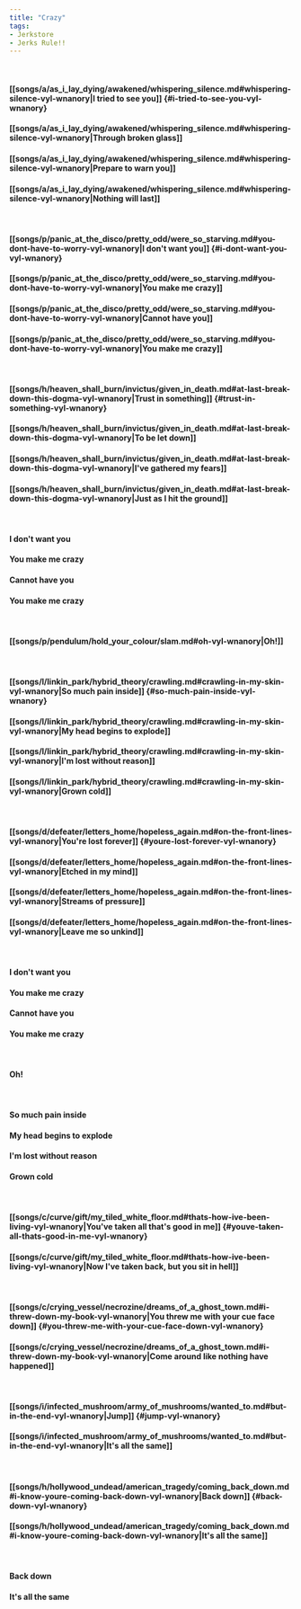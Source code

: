 ```yaml
---
title: "Crazy"
tags:
- Jerkstore
- Jerks Rule!!
---
```

&nbsp;
#### [[songs/a/as_i_lay_dying/awakened/whispering_silence.md#whispering-silence-vyl-wnanory|I tried to see you]] {#i-tried-to-see-you-vyl-wnanory}
#### [[songs/a/as_i_lay_dying/awakened/whispering_silence.md#whispering-silence-vyl-wnanory|Through broken glass]]
#### [[songs/a/as_i_lay_dying/awakened/whispering_silence.md#whispering-silence-vyl-wnanory|Prepare to warn you]]
#### [[songs/a/as_i_lay_dying/awakened/whispering_silence.md#whispering-silence-vyl-wnanory|Nothing will last]]
&nbsp;
#### [[songs/p/panic_at_the_disco/pretty_odd/were_so_starving.md#you-dont-have-to-worry-vyl-wnanory|I don't want you]] {#i-dont-want-you-vyl-wnanory}
#### [[songs/p/panic_at_the_disco/pretty_odd/were_so_starving.md#you-dont-have-to-worry-vyl-wnanory|You make me crazy]]
#### [[songs/p/panic_at_the_disco/pretty_odd/were_so_starving.md#you-dont-have-to-worry-vyl-wnanory|Cannot have you]]
#### [[songs/p/panic_at_the_disco/pretty_odd/were_so_starving.md#you-dont-have-to-worry-vyl-wnanory|You make me crazy]]
&nbsp;
#### [[songs/h/heaven_shall_burn/invictus/given_in_death.md#at-last-break-down-this-dogma-vyl-wnanory|Trust in something]] {#trust-in-something-vyl-wnanory}
#### [[songs/h/heaven_shall_burn/invictus/given_in_death.md#at-last-break-down-this-dogma-vyl-wnanory|To be let down]]
#### [[songs/h/heaven_shall_burn/invictus/given_in_death.md#at-last-break-down-this-dogma-vyl-wnanory|I've gathered my fears]]
#### [[songs/h/heaven_shall_burn/invictus/given_in_death.md#at-last-break-down-this-dogma-vyl-wnanory|Just as I hit the ground]]
&nbsp;
#### I don't want you
#### You make me crazy
#### Cannot have you
#### You make me crazy
&nbsp;
#### [[songs/p/pendulum/hold_your_colour/slam.md#oh-vyl-wnanory|Oh!]]
&nbsp;
#### [[songs/l/linkin_park/hybrid_theory/crawling.md#crawling-in-my-skin-vyl-wnanory|So much pain inside]] {#so-much-pain-inside-vyl-wnanory}
#### [[songs/l/linkin_park/hybrid_theory/crawling.md#crawling-in-my-skin-vyl-wnanory|My head begins to explode]]
#### [[songs/l/linkin_park/hybrid_theory/crawling.md#crawling-in-my-skin-vyl-wnanory|I'm lost without reason]]
#### [[songs/l/linkin_park/hybrid_theory/crawling.md#crawling-in-my-skin-vyl-wnanory|Grown cold]]
&nbsp;
#### [[songs/d/defeater/letters_home/hopeless_again.md#on-the-front-lines-vyl-wnanory|You're lost forever]] {#youre-lost-forever-vyl-wnanory}
#### [[songs/d/defeater/letters_home/hopeless_again.md#on-the-front-lines-vyl-wnanory|Etched in my mind]]
#### [[songs/d/defeater/letters_home/hopeless_again.md#on-the-front-lines-vyl-wnanory|Streams of pressure]]
#### [[songs/d/defeater/letters_home/hopeless_again.md#on-the-front-lines-vyl-wnanory|Leave me so unkind]]
&nbsp;
#### I don't want you
#### You make me crazy
#### Cannot have you
#### You make me crazy
&nbsp;
#### Oh!
&nbsp;
#### So much pain inside
#### My head begins to explode
#### I'm lost without reason
#### Grown cold
&nbsp;
#### [[songs/c/curve/gift/my_tiled_white_floor.md#thats-how-ive-been-living-vyl-wnanory|You've taken all that's good in me]] {#youve-taken-all-thats-good-in-me-vyl-wnanory}
#### [[songs/c/curve/gift/my_tiled_white_floor.md#thats-how-ive-been-living-vyl-wnanory|Now I've taken back, but you sit in hell]]
&nbsp;
#### [[songs/c/crying_vessel/necrozine/dreams_of_a_ghost_town.md#i-threw-down-my-book-vyl-wnanory|You threw me with your cue face down]] {#you-threw-me-with-your-cue-face-down-vyl-wnanory}
#### [[songs/c/crying_vessel/necrozine/dreams_of_a_ghost_town.md#i-threw-down-my-book-vyl-wnanory|Come around like nothing have happened]]
&nbsp;
#### [[songs/i/infected_mushroom/army_of_mushrooms/wanted_to.md#but-in-the-end-vyl-wnanory|Jump]] {#jump-vyl-wnanory}
#### [[songs/i/infected_mushroom/army_of_mushrooms/wanted_to.md#but-in-the-end-vyl-wnanory|It's all the same]]
&nbsp;
#### [[songs/h/hollywood_undead/american_tragedy/coming_back_down.md#i-know-youre-coming-back-down-vyl-wnanory|Back down]] {#back-down-vyl-wnanory}
#### [[songs/h/hollywood_undead/american_tragedy/coming_back_down.md#i-know-youre-coming-back-down-vyl-wnanory|It's all the same]]
&nbsp;
#### Back down
#### It's all the same
